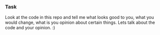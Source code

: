 ### Task
Look at the code in this repo and tell me what looks good to you, what you would change, what is you opinion about certain things. 
Lets talk about the code and your opinion. :)
